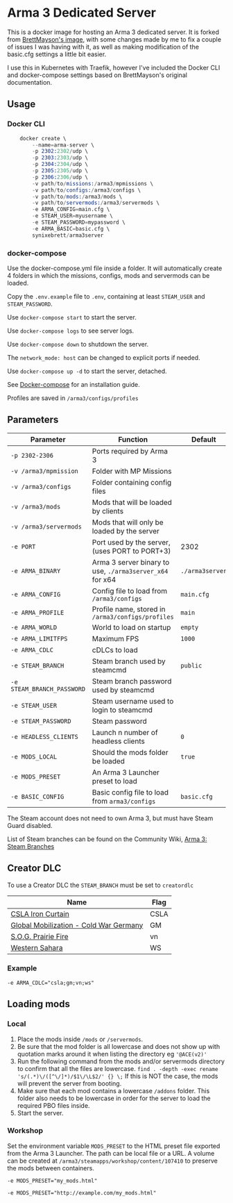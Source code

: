 # Arma 3 Dedicated Server

This is a docker image for hosting an Arma 3 dedicated server. It is forked from [BrettMayson's image](https://github.com/brettmayson/arma3server), with some changes made by me to fix a couple of issues I was having with it, as well as making modification of the basic.cfg settings a little bit easier.

I use this in Kubernetes with Traefik, however I've included the Docker CLI and docker-compose settings based on BrettMayson's original documentation.

## Usage

### Docker CLI

```s
    docker create \
        --name=arma-server \
        -p 2302:2302/udp \
        -p 2303:2303/udp \
        -p 2304:2304/udp \
        -p 2305:2305/udp \
        -p 2306:2306/udp \
        -v path/to/missions:/arma3/mpmissions \
        -v path/to/configs:/arma3/configs \
        -v path/to/mods:/arma3/mods \
        -v path/to/servermods:/arma3/servermods \
        -e ARMA_CONFIG=main.cfg \
        -e STEAM_USER=myusername \
        -e STEAM_PASSWORD=mypassword \
        -e ARMA_BASIC=basic.cfg \
        synixebrett/arma3server
```

### docker-compose

Use the docker-compose.yml file inside a folder. It will automatically create 4 folders in which the missions, configs, mods and servermods can be loaded.

Copy the `.env.example` file to `.env`, containing at least `STEAM_USER` and `STEAM_PASSWORD`.

Use `docker-compose start` to start the server.

Use `docker-compose logs` to see server logs.

Use `docker-compose down` to shutdown the server.

The `network_mode: host` can be changed to explicit ports if needed.

Use `docker-compose up -d` to start the server, detached.

See [Docker-compose](https://docs.docker.com/compose/install/#install-compose) for an installation guide.

Profiles are saved in `/arma3/configs/profiles`

## Parameters

| Parameter                     | Function                                                  | Default |
| -------------                 |--------------                                             | - |
| `-p 2302-2306`                | Ports required by Arma 3 |
| `-v /arma3/mpmission`         | Folder with MP Missions |
| `-v /arma3/configs`           | Folder containing config files |
| `-v /arma3/mods`              | Mods that will be loaded by clients |
| `-v /arma3/servermods`        | Mods that will only be loaded by the server |
| `-e PORT`                     | Port used by the server, (uses PORT to PORT+3)            | 2302 |
| `-e ARMA_BINARY`              | Arma 3 server binary to use, `./arma3server_x64` for x64   | `./arma3server` |
| `-e ARMA_CONFIG`              | Config file to load from `/arma3/configs`                 | `main.cfg` |
| `-e ARMA_PROFILE`             | Profile name, stored in `/arma3/configs/profiles`         | `main` |
| `-e ARMA_WORLD`               | World to load on startup                                  | `empty` |
| `-e ARMA_LIMITFPS`            | Maximum FPS | `1000` |
| `-e ARMA_CDLC`                | cDLCs to load |
| `-e STEAM_BRANCH`             | Steam branch used by steamcmd | `public` |
| `-e STEAM_BRANCH_PASSWORD`    | Steam branch password used by steamcmd |
| `-e STEAM_USER`               | Steam username used to login to steamcmd |
| `-e STEAM_PASSWORD`           | Steam password |
| `-e HEADLESS_CLIENTS`         | Launch n number of headless clients                       | `0` |
| `-e MODS_LOCAL`               | Should the mods folder be loaded | `true` |
| `-e MODS_PRESET`              | An Arma 3 Launcher preset to load |
| `-e BASIC_CONFIG`             | Basic config file to load from `arma3/configs`            |`basic.cfg` |

The Steam account does not need to own Arma 3, but must have Steam Guard disabled.

List of Steam branches can be found on the Community Wiki, [Arma 3: Steam Branches](https://community.bistudio.com/wiki/Arma_3:_Steam_Branches)

## Creator DLC

To use a Creator DLC the `STEAM_BRANCH` must be set to `creatordlc`

| Name | Flag |
| ---- | ---- |
| [CSLA Iron Curtain](https://store.steampowered.com/app/1294440/Arma_3_Creator_DLC_CSLA_Iron_Curtain/) | CSLA |
| [Global Mobilization - Cold War Germany](https://store.steampowered.com/app/1042220/Arma_3_Creator_DLC_Global_Mobilization__Cold_War_Germany/) | GM |
| [S.O.G. Prairie Fire](https://store.steampowered.com/app/1227700/Arma_3_Creator_DLC_SOG_Prairie_Fire) | vn |
| [Western Sahara](https://store.steampowered.com/app/1681170/Arma_3_Creator_DLC_Western_Sahara/) | WS |

### Example

`-e ARMA_CDLC="csla;gm;vn;ws"`

## Loading mods

### Local

1. Place the mods inside `/mods` or `/servermods`.
2. Be sure that the mod folder is all lowercase and does not show up with quotation marks around it when listing the directory eg `'@ACE(v2)'`
3. Run the following command from the mods and/or servermods directory to confirm that all the files are lowercase.
    `find . -depth -exec rename 's/(.*)\/([^\/]*)/$1\/\L$2/' {} \;`
    If this is NOT the case, the mods will prevent the server from booting.
4. Make sure that each mod contains a lowercase `/addons` folder. This folder also needs to be lowercase in order for the server to load the required PBO files inside.
5. Start the server.

### Workshop

Set the environment variable `MODS_PRESET` to the HTML preset file exported from the Arma 3 Launcher. The path can be local file or a URL. A volume can be created at `/arma3/steamapps/workshop/content/107410` to preserve the mods between containers.

`-e MODS_PRESET="my_mods.html"`

`-e MODS_PRESET="http://example.com/my_mods.html"`
